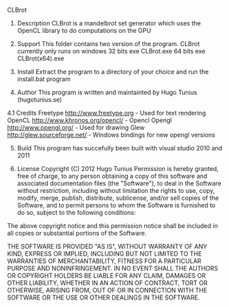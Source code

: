 CLBrot

1. Description
CLBrot is a mandelbrot set generator which uses the OpenCL library to do computations on the GPU

2. Support
This folder contains two version of the program. CLBrot currently only runs on windows
  32 bits exe CLBrot.exe
  64 bits exe CLBrot(x64).exe

3. Install
Extract the program to a directory of your choice and run the install.bat program

4. Author
This program is written and maintainted by Hugo Tunius (hugotunius.se) 

4.1 Credits
Freetype http://www.freetype.org 	- Used for text rendering
OpenCL   http://www.khronos.org/opencl/ - Opencl
Opengl    http://www.opengl.org/  	- Used for drawing
Glew	 http://glew.sourceforge.net/ 	- Windows bindings for new opengl versions

5. Build
This program has succefully been built with visual studio 2010 and 2011

6. License
Copyright (C) 2012 Hugo Tunius
Permission is hereby granted, free of charge, to any person obtaining a copy of this software and associated documentation files (the "Software"), 
to deal in the Software without restriction, including without limitation the rights to use, copy, modify, merge, publish, distribute, sublicense, 
and/or sell copies of the Software, and to permit persons to whom the Software is furnished to do so, subject to the following conditions:

The above copyright notice and this permission notice shall be included in all copies or substantial portions of the Software.

THE SOFTWARE IS PROVIDED "AS IS", WITHOUT WARRANTY OF ANY KIND, EXPRESS OR IMPLIED, INCLUDING BUT NOT LIMITED TO THE WARRANTIES OF MERCHANTABILITY, 
FITNESS FOR A PARTICULAR PURPOSE AND NONINFRINGEMENT. IN NO EVENT SHALL THE AUTHORS OR COPYRIGHT HOLDERS BE LIABLE FOR ANY CLAIM, DAMAGES OR OTHER LIABILITY, 
WHETHER IN AN ACTION OF CONTRACT, TORT OR OTHERWISE, ARISING FROM, OUT OF OR IN CONNECTION WITH THE SOFTWARE OR THE USE OR OTHER DEALINGS IN THE SOFTWARE.